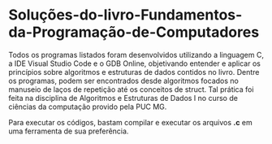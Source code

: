# Soluções-do-livro-Fundamentos-da-Programação-de-Computadores

Todos os programas listados foram desenvolvidos utilizando a linguagem C, a IDE Visual Studio Code e o GDB Online, objetivando entender e aplicar os princípios sobre algoritmos e estruturas de dados contidos no livro. Dentre os programas, podem ser encontrados desde algoritmos focados no manuseio de laços de repetição até os conceitos de struct. Tal prática foi feita na disciplina de Algoritmos e Estruturas de Dados I no curso de ciências da computação provido pela PUC MG.

Para executar os códigos, bastam compilar e executar os arquivos **.c** em uma ferramenta de sua preferência.
